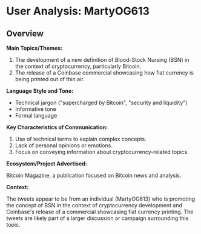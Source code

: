 # User Analysis: MartyOG613

## Overview

**Main Topics/Themes:**

1. The development of a new definition of Blood-Stock Nursing (BSN) in the context of cryptocurrency, particularly Bitcoin.
2. The release of a Coinbase commercial showcasing how fiat currency is being printed out of thin air.

**Language Style and Tone:**

* Technical jargon ("supercharged by Bitcoin", "security and liquidity")
* Informative tone
* Formal language

**Key Characteristics of Communication:**

1. Use of technical terms to explain complex concepts.
2. Lack of personal opinions or emotions.
3. Focus on conveying information about cryptocurrency-related topics.

**Ecosystem/Project Advertised:**

Bitcoin Magazine, a publication focused on Bitcoin news and analysis.

**Context:**

The tweets appear to be from an individual (MartyOG613) who is promoting the concept of BSN in the context of cryptocurrency development and Coinbase's release of a commercial showcasing fiat currency printing. The tweets are likely part of a larger discussion or campaign surrounding this topic.
